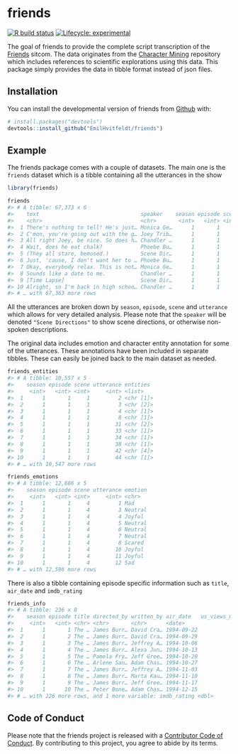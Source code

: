 
<!-- README.md is generated from README.Rmd. Please edit that file -->

# friends

<!-- badges: start -->

[![R build
status](https://github.com/EmilHvitfeldt/friends/workflows/R-CMD-check/badge.svg)](https://github.com/EmilHvitfeldt/friends/actions)
[![Lifecycle:
experimental](https://img.shields.io/badge/lifecycle-experimental-orange.svg)](https://www.tidyverse.org/lifecycle/#experimental)
<!-- badges: end -->

The goal of friends to provide the complete script transcription of the
[Friends](https://en.wikipedia.org/wiki/Friends) sitcom. The data
originates from the [Character
Mining](https://github.com/emorynlp/character-mining) repository which
includes references to scientific explorations using this data. This
package simply provides the data in tibble format instead of json files.

## Installation

You can install the developmental version of friends from
[Github](http://github.com/) with:

``` r
# install.packages("devtools")
devtools::install_github("EmilHvitfeldt/friends")
```

## Example

The friends package comes with a couple of datasets. The main one is the
`friends` dataset which is a tibble containing all the utterances in the
show

``` r
library(friends)

friends
#> # A tibble: 67,373 x 6
#>    text                                speaker    season episode scene utterance
#>    <chr>                               <chr>       <int>   <int> <int>     <int>
#>  1 There's nothing to tell! He's just… Monica Ge…      1       1     1         1
#>  2 C'mon, you're going out with the g… Joey Trib…      1       1     1         2
#>  3 All right Joey, be nice. So does h… Chandler …      1       1     1         3
#>  4 Wait, does he eat chalk?            Phoebe Bu…      1       1     1         4
#>  5 (They all stare, bemused.)          Scene Dir…      1       1     1         5
#>  6 Just, 'cause, I don't want her to … Phoebe Bu…      1       1     1         6
#>  7 Okay, everybody relax. This is not… Monica Ge…      1       1     1         7
#>  8 Sounds like a date to me.           Chandler …      1       1     1         8
#>  9 [Time Lapse]                        Scene Dir…      1       1     1         9
#> 10 Alright, so I'm back in high schoo… Chandler …      1       1     1        10
#> # … with 67,363 more rows
```

All the utterances are broken down by `season`, `episode`, `scene` and
`utterance` which allows for very detailed analysis. Please note that
the `speaker` will be denoted `"Scene Directions"` to show scene
directions, or otherwise non-spoken descriptions.

The original data includes emotion and character entity annotation for
some of the utterances. These annotations have been included in separate
tibbles. These can easily be joined back to the main dataset as needed.

``` r
friends_entities
#> # A tibble: 10,557 x 5
#>    season episode scene utterance entities 
#>     <int>   <int> <int>     <int> <list>   
#>  1      1       1     1         2 <chr [1]>
#>  2      1       1     1         3 <chr [2]>
#>  3      1       1     1         4 <chr [1]>
#>  4      1       1     1         8 <chr [1]>
#>  5      1       1     1        31 <chr [2]>
#>  6      1       1     1        33 <chr [1]>
#>  7      1       1     1        34 <chr [1]>
#>  8      1       1     1        38 <chr [1]>
#>  9      1       1     1        42 <chr [4]>
#> 10      1       1     1        44 <chr [1]>
#> # … with 10,547 more rows

friends_emotions
#> # A tibble: 12,606 x 5
#>    season episode scene utterance emotion
#>     <int>   <int> <int>     <int> <chr>  
#>  1      1       1     4         1 Mad    
#>  2      1       1     4         3 Neutral
#>  3      1       1     4         4 Joyful 
#>  4      1       1     4         5 Neutral
#>  5      1       1     4         6 Neutral
#>  6      1       1     4         7 Neutral
#>  7      1       1     4         8 Scared 
#>  8      1       1     4        10 Joyful 
#>  9      1       1     4        11 Joyful 
#> 10      1       1     4        12 Sad    
#> # … with 12,596 more rows
```

There is also a tibble containing episode specific information such as
`title`, `air_date` and `imdb_rating`

``` r
friends_info
#> # A tibble: 236 x 8
#>    season episode title directed_by written_by air_date   us_views_millio…
#>     <int>   <int> <chr> <chr>       <chr>      <date>                <dbl>
#>  1      1       1 The … James Burr… David Cra… 1994-09-22             21.5
#>  2      1       2 The … James Burr… David Cra… 1994-09-29             20.2
#>  3      1       3 The … James Burr… Jeffrey A… 1994-10-06             19.5
#>  4      1       4 The … James Burr… Alexa Jun… 1994-10-13             19.7
#>  5      1       5 The … Pamela Fry… Jeff Gree… 1994-10-20             18.6
#>  6      1       6 The … Arlene San… Adam Chas… 1994-10-27             18.2
#>  7      1       7 The … James Burr… Jeffrey A… 1994-11-03             23.5
#>  8      1       8 The … James Burr… Marta Kau… 1994-11-10             21.1
#>  9      1       9 The … James Burr… Jeff Gree… 1994-11-17             23.1
#> 10      1      10 The … Peter Bone… Adam Chas… 1994-12-15             19.9
#> # … with 226 more rows, and 1 more variable: imdb_rating <dbl>
```

## Code of Conduct

Please note that the friends project is released with a [Contributor
Code of
Conduct](https://contributor-covenant.org/version/2/0/CODE_OF_CONDUCT.html).
By contributing to this project, you agree to abide by its terms.
